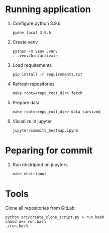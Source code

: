 # Running application

1. Configure python 3.9.6

   ```pyenv local 3.9.6```

2. Create venv

   ```
   python -m venv .venv
   . .venv/bin/activate
   ```

3. Load requirements

   ```pip install -r requirements.txt```

4. Refresh repositories

   ```make root=<repo_root_dir> fetch``` 

5. Prepare data

   ```make root=<repo_root_dir> data survived```

5. Visualize in jupyter

   ```jupyter/commits_heatmap.ipynb```

# Peparing for commit

1. Run nbstripout on jupyters

   ```make nbstripout```

# Tools

Clone all repositories from GitLab:

```
python src/create_clone_script.py > run.bash
chmod u+x run.bash
./run.bash
```

